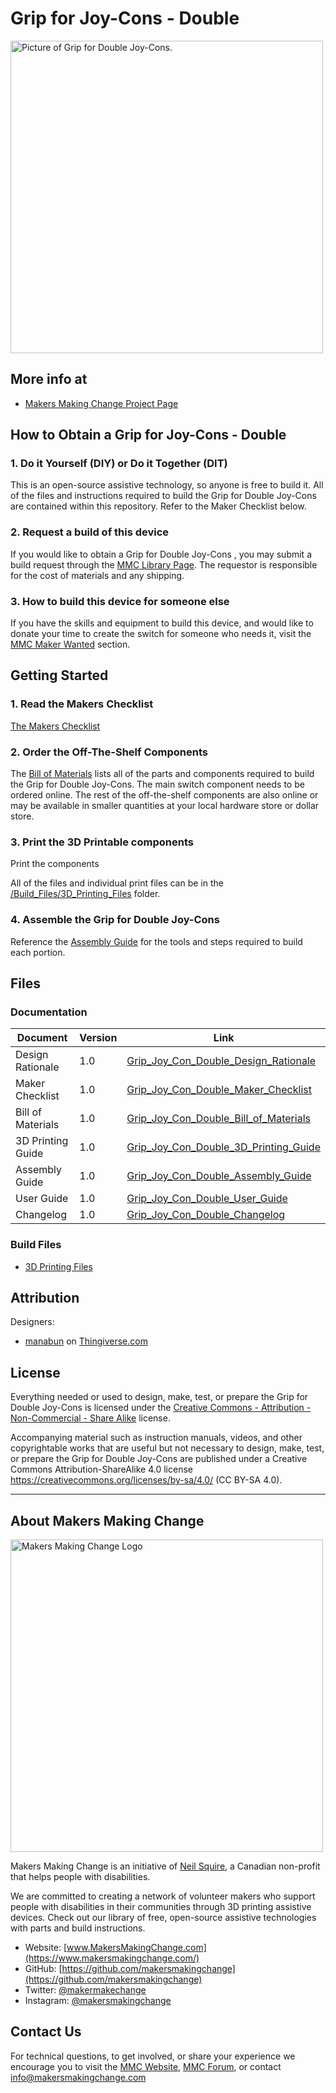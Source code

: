 # Grip for Joy-Cons - Double 

<img src="Photos/Grip_Joy_Con_Double.jpg" width="500" alt="Picture of Grip for Double Joy-Cons.">

## More info at
- [Makers Making Change Project Page](https://makersmakingchange.com/project/grip-joy-con-double/)


## How to Obtain a Grip for Joy-Cons - Double 
### 1. Do it Yourself (DIY) or Do it Together (DIT)

This is an open-source assistive technology, so anyone is free to build it. All of the files and instructions required to build the Grip for Double Joy-Cons are contained within this repository. Refer to the Maker Checklist below.

### 2. Request a build of this device

If you would like to obtain a Grip for Double Joy-Cons , you may submit a build request through the [MMC Library Page](https://makersmakingchange.com/project/grip-joy-con-double/). The requestor is responsible for the cost of materials and any shipping.

### 3. How to build this device for someone else

If you have the skills and equipment to build this device, and would like to donate your time to create the switch for someone who needs it, visit the [MMC Maker Wanted](https://makersmakingchange.com/maker-wanted/) section.


## Getting Started

### 1. Read the Makers Checklist

[The Makers Checklist](/Documentation/Grip_Joy_Con_Double_Maker_Checklist_V1.0.pdf) 

### 2. Order the Off-The-Shelf Components

The [Bill of Materials](/Documentation/Grip_Joy_Con_Double_BOM_V1.0.xlsx) lists all of the parts and components required to build the Grip for Double Joy-Cons. The main switch component needs to be ordered online. The rest of the off-the-shelf components are also online or may be available in smaller quantities at your local hardware store or dollar store.


### 3. Print the 3D Printable components

Print the components 

All of the files and individual print files can be in the [/Build_Files/3D_Printing_Files](/Build_Files/3D_Printing_Files/) folder.

### 4. Assemble the Grip for Double Joy-Cons

Reference the [Assembly Guide](/Documentation/Grip_Joy_Con_Double_Assembly_Guide_V1.0.pdf) for the tools and steps required to build each portion.

## Files
### Documentation
| Document             | Version | Link |
|----------------------|---------|------|
| Design Rationale     | 1.0     | [Grip_Joy_Con_Double_Design_Rationale](/Documentation/Grip_Joy_Con_Double_Design_Rationale_V1.0.pdf)     |
| Maker Checklist      | 1.0     | [Grip_Joy_Con_Double_Maker_Checklist](/Documentation/Grip_Joy_Con_Double_Maker_Checklist_V1.0.pdf)     |
| Bill of Materials    | 1.0     | [Grip_Joy_Con_Double_Bill_of_Materials](/Documentation/Grip_Joy_Con_Double_BOM_V1.0.xlsx)     |
| 3D Printing Guide    | 1.0     | [Grip_Joy_Con_Double_3D_Printing_Guide](/Documentation/Grip_Joy_Con_Double_3D_Printing_Guide_V1.0.pdf)     |
| Assembly Guide       | 1.0     | [Grip_Joy_Con_Double_Assembly_Guide](/Documentation/Grip_Joy_Con_Double_Assembly_Guide_V1.0.pdf)     |
| User Guide           | 1.0     | [Grip_Joy_Con_Double_User_Guide](/Documentation/Grip_Joy_Con_Double_User_Guide_V1.0.pdf)    |
| Changelog            | 1.0     | [Grip_Joy_Con_Double_Changelog](/Documentation/Grip_Joy_Con_Double_Changelog_V1.0.pdf)     |


### Build Files
 - [3D Printing Files](/Build_Files/3D_Printing_Files)

## Attribution
Designers:
 - [manabun](https://www.thingiverse.com/manabun/designs) on [Thingiverse.com](https://www.thingiverse.com/thing:2523187)

## License
Everything needed or used to design, make, test, or prepare the Grip for Double Joy-Cons is licensed under the [Creative Commons - Attribution - Non-Commercial - Share Alike](https://creativecommons.org/licenses/by-nc-sa/4.0/) license. 

Accompanying material such as instruction manuals, videos, and other copyrightable works that are useful but not necessary to design, make, test, or prepare the Grip for Double Joy-Cons are published under a Creative Commons Attribution-ShareAlike 4.0 license https://creativecommons.org/licenses/by-sa/4.0/ (CC BY-SA 4.0).

---
<!-- ABOUT MMC START -->
## About Makers Making Change
<img src="https://www.makersmakingchange.com/wp-content/uploads/logo/mmc_logo.svg" width="500" alt="Makers Making Change Logo">

Makers Making Change is an initiative of [Neil Squire](https://www.neilsquire.ca/), a Canadian non-profit that helps people with disabilities.

We are committed to creating a network of volunteer makers who support people with disabilities in their communities through 3D printing assistive devices. Check out our library of free, open-source assistive technologies with parts and build instructions.

 - Website: [www.MakersMakingChange.com](https://www.makersmakingchange.com/)
 - GitHub: [https://github.com/makersmakingchange](https://github.com/makersmakingchange)
 - Twitter: [@makermakechange](https://twitter.com/makermakechange)
 - Instagram: [@makersmakingchange](https://www.instagram.com/makersmakingchange)



## Contact Us

For technical questions, to get involved, or share your experience we encourage you to visit the [MMC Website](https://www.makersmakingchange.com/), [MMC Forum](https://makersmakingchange.com/forum), or contact info@makersmakingchange.com
<!-- ABOUT MMC END -->
